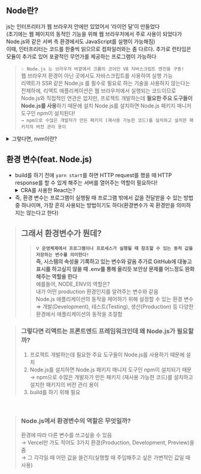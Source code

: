 ## Node란?

js는 인터프리터가 웹 브라우저 안에만 있었어서 ‘라이언 달’이 만들었다
<br/>(초기에는 웹 페이지의 동적인 기능을 위해 웹 브라우저에서 주로 사용이 되었다가 Node.js와 같은 서버 측 환경에서도 JavaScript를 실행이 가능해짐) <br/>
이때, 인터프리터는 코드를 한줄씩 읽으므로 컴파일러와는 좀 다르다. 추가로 런타임은 모듈이 추가로 있어 포괄적인 무언가를 제공하는 프로그램이 가능하다 <br />

> `💡 Node.js 는 브라우저 바깥에서 크롬의 코어인 V8 자바스크립트 엔진을 구동!`<br/>
> 웹 브라우저 환경이 아닌 곳에서도 자바스크립트를 사용하여 실행 가능
> <br/>
> 리액트가 SSR 같은 Node.js 를 필수로 필요로 하는 기술을 사용하지 않는다는 전제하에, 리액트 애플리케이션은 웹 브라우저에서 실행되는 코드이므로 Node.js와 직접적인 연관은 없지만, 프로젝트 개발하는데 **필요한 주요 도구들이 Node.js를 사용**하기 때문에 설치
> Node.js를 설치하면 Node.js 패키지 매니저 도구인 npm이 설치된다!  
> `→ npm으로 수많은 개발자가 만든 패키지 (재사용 가능한 코드)를 설치하고 설치한 패키지의 버전 관리 용이`

<details>
  <summary>그렇다면, nvm이란?</summary>
  <div markdonw="1">
    <ul>
      <li>노드 버전 매니저(다양한 노드 버전 설치 가능)로, npm의 패키지 매니저이다</li>
      <li>패키지 매니저는 언어에만 종속적이지 않다</li>
      <li>패키지 매니저는 패키지 설치, 리스트업 및 저장 등의 관리 + @를 한다</li>
    </ul>
  </div>
</details>

## 환경 변수(feat. Node.js)

- build를 하기 전에 `yarn start`를 하면 HTTP request를 했을 때 HTTP response를 할 수 있게 해주는 서버를 열어주는 역할이 필요하다!
  <details>
  <summary>CRA를 사용한 React는?</summary>
  React에서는 CRA를 사용하는 경우 해당 역할을 해주는데, <strong>REACT_APP_</strong>라는 명으로 시작되지 않는 환경변수는 무시되므로 보안이 필요한 환경변수 유출을 위할 때는 조심해야한다!<br/>
  이때 기준으로 환경변수가 있으면 <mark>process.env</mark>를 읽게 해준다
  </details>
- 즉, 환경 변수는 프로그램이 실행될 때 프로그램 밖에서 값을 전달받을 수 있는 방법중 하나이며, 가장 흔히 사용되는 방법이기도 하다(환경변수가 꼭 환경만을 의미하지는 않는다고 한다)

> ## 그래서 환경변수가 뭔데?
>
> > **`💡 운영체제에서 프로그램이나 프로세스가 실행될 때 참조할 수 있는 동적 값을 저장하는 변수를 의미한다! `<br/>
> > 즉, 시스템의 속성을 기록하고 있는 변수와 같음
> > 추가로 GitHub에 대놓고 표시를 하고싶지 않을 때 .env를 통해 올리듯 보안상 문제를 어느정도 완화해주는 역할을 한다**  
> > 예를들어, NODE_ENV의 역할은?<br/>
> > 내가 어떤 production 환경인지를 알려주는 변수와 같음<br/>
> > Node.js 애플리케이션의 동작을 제어하기 위해 설정할 수 있는 환경 변수
> > ⇒ 개발(Development), 테스트(Testing), 생산(Production) 등 다양한 환경에서 애플리케이션의 동작을 조절함

> ### 그렇다면 리액트는 프론트엔드 프레임워크인데 왜 Node.js가 필요할까?
>
> 1.  프로젝트 개발하는데 필요한 주요 도구들이 Node.js를 사용하기 때문에 설치
> 2.  Node.js를 설치하면 Node.js 패키지 매니저 도구인 npm이 설치되기 때문
>     → npm으로 수많은 개발자가 만든 패키지 (재사용 가능한 코드)를 설치하고 설치한 패키지의 버전 관리 용이
> 3.  build를 하기 위해 필요

<br/>

> ### Node.js에서 환경변수의 역할은 무엇일까?
>
> 환경에 따라 다른 변수를 쓰고싶을 수 있음 <br/>→ Vercel만 가도 적어도 3가지 환경(Production, Development, Preview)을 줌 <br/>→ 그 각각일 때 어떤 값을 쓸건지(실행할 때 주입해주고 싶은 가변적인 값일 때 사용)
